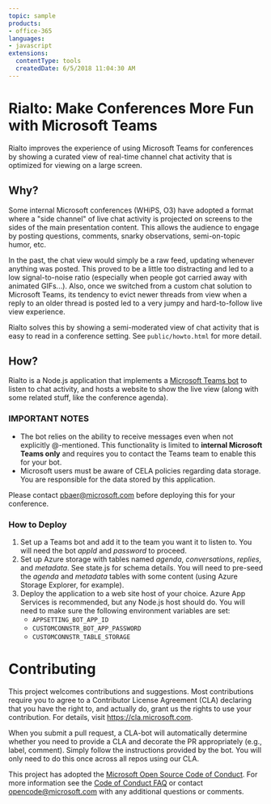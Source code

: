 ```yaml
---
topic: sample
products:
- office-365
languages:
- javascript
extensions:
  contentType: tools
  createdDate: 6/5/2018 11:04:30 AM
---
```

# Rialto: Make Conferences More Fun with Microsoft Teams
Rialto improves the experience of using Microsoft Teams for conferences by showing a curated view of real-time channel chat activity that is optimized for viewing on a large screen.

## Why?

Some internal Microsoft conferences (WHiPS, O3) have adopted a format where a "side channel" of live chat activity is projected on screens to the sides of the main presentation content. This allows the audience to engage by posting questions, comments, snarky observations, semi-on-topic humor, etc.

In the past, the chat view would simply be a raw feed, updating whenever anything was posted. This proved to be a little too distracting and led to a low signal-to-noise ratio (especially when people got carried away with animated GIFs...). Also, once we switched from a custom chat solution to Microsoft Teams, its tendency to evict  newer threads from view when a reply to an older thread is posted led to a very jumpy and hard-to-follow live view experience.

Rialto solves this by showing a semi-moderated view of chat activity that is easy to read in a conference setting. See `public/howto.html` for more detail.

## How?

Rialto is a Node.js application that implements a [Microsoft Teams bot](https://docs.microsoft.com/en-us/microsoftteams/platform/concepts/bots/bots-overview) to listen to chat activity, and hosts a website to show the live view (along with some related stuff, like the conference agenda).

### IMPORTANT NOTES
* The bot relies on the ability to receive messages even when not explicitly @-mentioned. This functionality is limited to **internal Microsoft Teams only** and requires you to contact the Teams team to enable this for your bot.
* Microsoft users must be aware of CELA policies regarding data storage. You are responsible for the data stored by this application.

Please contact [pbaer@microsoft.com](mailto:pbaer@microsoft.com) before deploying this for your conference.

### How to Deploy

1. Set up a Teams bot and add it to the team you want it to listen to. You will need the bot *appId* and *password* to proceed.
1. Set up Azure storage with tables named *agenda*, *conversations*, *replies*, and *metadata*. See state.js for schema details. You will need to pre-seed the *agenda* and *metadata* tables with some content (using Azure Storage Explorer, for example).
1. Deploy the application to a web site host of your choice. Azure App Services is recommended, but any Node.js host should do. You will need to make sure the following environment variables are set:
    * `APPSETTING_BOT_APP_ID`
    * `CUSTOMCONNSTR_BOT_APP_PASSWORD`
    * `CUSTOMCONNSTR_TABLE_STORAGE`

# Contributing

This project welcomes contributions and suggestions.  Most contributions require you to agree to a
Contributor License Agreement (CLA) declaring that you have the right to, and actually do, grant us
the rights to use your contribution. For details, visit https://cla.microsoft.com.

When you submit a pull request, a CLA-bot will automatically determine whether you need to provide
a CLA and decorate the PR appropriately (e.g., label, comment). Simply follow the instructions
provided by the bot. You will only need to do this once across all repos using our CLA.

This project has adopted the [Microsoft Open Source Code of Conduct](https://opensource.microsoft.com/codeofconduct/).
For more information see the [Code of Conduct FAQ](https://opensource.microsoft.com/codeofconduct/faq/) or
contact [opencode@microsoft.com](mailto:opencode@microsoft.com) with any additional questions or comments.

